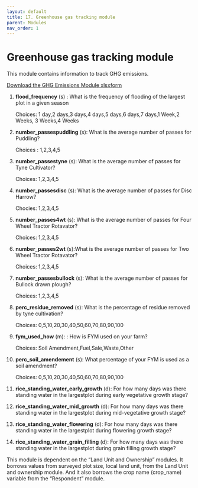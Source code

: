 ```yaml
---
layout: default
title: 17. Greenhouse gas tracking module
parent: Modules
nav_order: 1
---
```


# Greenhouse gas tracking module

This module contains information to track GHG emissions.

[Download the GHG Emissions Module xlsxform](../Modules/df_ghg.xlsx)



1.  **flood_frequency** (s) : What is the frequency of flooding of the largest plot in a given season   

    Choices: 1 day,2 days,3 days,4 days,5 days,6 days,7 days,1 Week,2 Weeks,
        3 Weeks,4 Weeks

2.  **number_passespuddling** (s): What is the average number of passes for Puddling?   

    Choices : 1,2,3,4,5

3.  **number_passestyne** (s): What is the average number of passes for Tyne Cultivator?    

    Choices: 1,2,3,4,5

4.  **number_passesdisc** (s): What is the average number of passes for Disc Harrow?    

    Chocies: 1,2,3,4,5

5.  **number_passes4wt** (s): What is the average number of passes for Four Wheel Tractor Rotavator?    

    Choices: 1,2,3,4,5

6.  **number_passes2wt** (s):What is the average number of passes for Two Wheel Tractor Rotavator?  

    Choices: 1,2,3,4,5

7.  **number_passesbullock** (s): What is the average number of passes for Bullock drawn plough?    

    Choices: 1,2,3,4,5

8.  **perc_residue_removed** (s):   What is the percentage of residue removed by tyne cultivation?  

    Choices: 0,5,10,20,30,40,50,60,70,80,90,100

9.  **fym_used_how** (m):  : How is FYM used on your farm?  

    Choices: Soil Amendment,Fuel,Sale,Waste,Other

10. **perc_soil_amendement** (s):   What percentage of your FYM is used as a soil amendment?    

    Choices:  0,5,10,20,30,40,50,60,70,80,90,100

11. **rice_standing_water_early_growth** (d): For how many days was there standing water in the largestplot during early vegetative growth stage?   

12. **rice_standing_water_mid_growth** (d):  For how many days was there standing water in the largestplot during mid-vegetative growth stage?  


13. **rice_standing_water_flowering** (d):  For how many days was there standing water in the largestplot during  flowering growth stage?   

14. **rice_standing_water_grain_filling** (d): For how many days was there standing water in the largestplot during grain filling growth stage?

<div class = 'alert'>
This module is dependent on the “Land Unit and Ownership” modules. It borrows values from surveyed plot size, local land unit, from the Land Unit and ownership module. And it also borrows the crop name (crop_name) variable from the “Respondent” module.
 </div>
